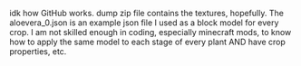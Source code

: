 idk how GitHub works. dump zip file contains the textures, hopefully. The aloevera_0.json is an example json file I used as a block model for every crop. I am not skilled enough in coding, especially minecraft mods, to know how to apply the same model to each stage of every plant AND have crop properties, etc.
